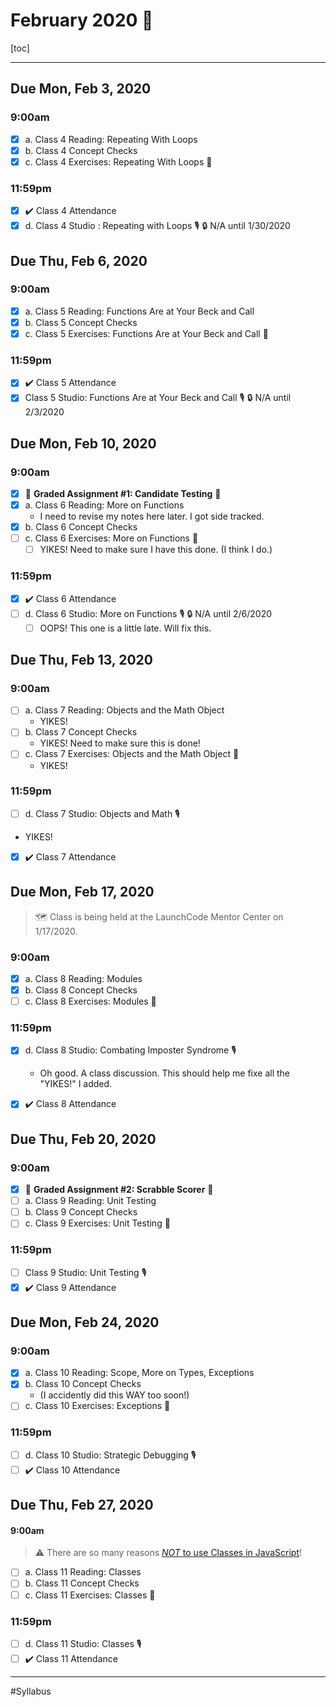 # February 2020 :purple_heart:
[toc]

---

## Due Mon, Feb 3, 2020

### 9:00am

* [x] a. Class 4 Reading: Repeating With Loops
* [x] b. Class 4 Concept Checks
* [x] c. Class 4 Exercises: Repeating With Loops :runner:

### 11:59pm

* [x] :heavy_check_mark: Class 4 Attendance
* [x] d. Class 4 Studio : Repeating with Loops :studio_microphone: :lock: N/A until 1/30/2020

## Due Thu, Feb 6, 2020

### 9:00am

* [x] a. Class 5 Reading: Functions Are at Your Beck and Call
* [x] b. Class 5 Concept Checks
* [x] c. Class 5 Exercises: Functions Are at Your Beck and Call :runner:

### 11:59pm

* [x] :heavy_check_mark: Class 5 Attendance
* [x] Class 5 Studio: Functions Are at Your Beck and Call :studio_microphone: :lock: N/A until 2/3/2020

## Due Mon, Feb 10, 2020

### 9:00am

* [x] :rotating_light: **Graded Assignment #1: Candidate Testing** :rotating_light:
* [x] a. Class 6 Reading: More on Functions
  * I need to revise my notes here later. I got side tracked.
* [x] b. Class 6 Concept Checks
* [ ] c. Class 6 Exercises: More on Functions :runner:
  * [ ] YIKES! Need to make sure I have this done. (I think I do.)

### 11:59pm

* [x] :heavy_check_mark: Class 6 Attendance
* [ ] d. Class 6 Studio: More on Functions :studio_microphone: :lock: N/A until 2/6/2020
  * [ ] OOPS! This one is a little late. Will fix this.

## Due Thu, Feb 13, 2020

### 9:00am

* [ ] a. Class 7 Reading: Objects and the Math Object
  * YIKES!
* [ ] b. Class 7 Concept Checks
  * YIKES! Need to make sure this is done!
* [ ] c. Class 7 Exercises: Objects and the Math Object :runner:
  * YIKES!

### 11:59pm

* [ ] d. Class 7 Studio: Objects and Math :studio_microphone:
* YIKES!
* [x] :heavy_check_mark: Class 7 Attendance

## Due Mon, Feb 17, 2020

> :world_map: Class is being held at the LaunchCode Mentor Center on 1/17/2020.

### 9:00am

* [x] a. Class 8 Reading: Modules
* [x] b. Class 8 Concept Checks
* [ ] c. Class 8 Exercises: Modules :runner:

### 11:59pm

* [x] d. Class 8 Studio: Combating Imposter Syndrome :studio_microphone:
  * Oh good. A class discussion. This should help me fixe all the "YIKES!" I added.

* [x] :heavy_check_mark: Class 8 Attendance

## Due Thu, Feb 20, 2020

### 9:00am

* [x] :rotating_light: **Graded Assignment #2: Scrabble Scorer** :rotating_light:
* [ ] a. Class 9 Reading: Unit Testing
* [ ] b. Class 9 Concept Checks
* [ ] c. Class 9 Exercises: Unit Testing :runner:

### 11:59pm

* [ ] Class 9 Studio: Unit Testing :studio_microphone:
* [x] :heavy_check_mark: Class 9 Attendance

## Due Mon, Feb 24, 2020

### 9:00am

* [x] a. Class 10 Reading: Scope, More on Types, Exceptions
* [x] b. Class 10 Concept Checks 
  * (I accidently did this WAY too soon!)
* [ ] c. Class 10 Exercises: Exceptions :runner:

### 11:59pm

* [ ] d. Class 10 Studio: Strategic Debugging :studio_microphone:
* [ ] :heavy_check_mark: Class 10 Attendance

## Due Thu, Feb 27, 2020

#### 9:00am

> :warning: There are so many reasons [*NOT* to use Classes in JavaScript](https://medium.com/javascript-in-plain-english/please-stop-using-classes-in-javascript-and-become-a-better-developer-a185c9fbede1)!

* [ ] a. Class 11 Reading: Classes
* [ ] b. Class 11 Concept Checks
* [ ] c. Class 11 Exercises: Classes :runner:

### 11:59pm

* [ ] d. Class 11 Studio: Classes :studio_microphone:
* [ ] :heavy_check_mark: Class 11 Attendance

---

#Syllabus